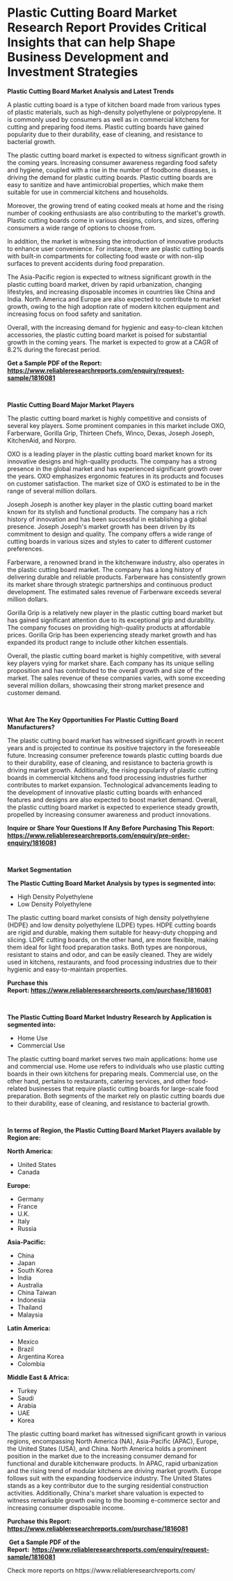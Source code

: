 <p><h1>Plastic Cutting Board Market Research Report Provides Critical Insights that can help Shape Business Development and Investment Strategies</h1></p><p><strong>Plastic Cutting Board Market Analysis and Latest Trends</strong></p>
<p><p>A plastic cutting board is a type of kitchen board made from various types of plastic materials, such as high-density polyethylene or polypropylene. It is commonly used by consumers as well as in commercial kitchens for cutting and preparing food items. Plastic cutting boards have gained popularity due to their durability, ease of cleaning, and resistance to bacterial growth.</p><p>The plastic cutting board market is expected to witness significant growth in the coming years. Increasing consumer awareness regarding food safety and hygiene, coupled with a rise in the number of foodborne diseases, is driving the demand for plastic cutting boards. Plastic cutting boards are easy to sanitize and have antimicrobial properties, which make them suitable for use in commercial kitchens and households.</p><p>Moreover, the growing trend of eating cooked meals at home and the rising number of cooking enthusiasts are also contributing to the market's growth. Plastic cutting boards come in various designs, colors, and sizes, offering consumers a wide range of options to choose from.</p><p>In addition, the market is witnessing the introduction of innovative products to enhance user convenience. For instance, there are plastic cutting boards with built-in compartments for collecting food waste or with non-slip surfaces to prevent accidents during food preparation.</p><p>The Asia-Pacific region is expected to witness significant growth in the plastic cutting board market, driven by rapid urbanization, changing lifestyles, and increasing disposable incomes in countries like China and India. North America and Europe are also expected to contribute to market growth, owing to the high adoption rate of modern kitchen equipment and increasing focus on food safety and sanitation.</p><p>Overall, with the increasing demand for hygienic and easy-to-clean kitchen accessories, the plastic cutting board market is poised for substantial growth in the coming years. The market is expected to grow at a CAGR of 8.2% during the forecast period.</p></p>
<p><strong>Get a Sample PDF of the Report:&nbsp; <a href="https://www.reliableresearchreports.com/enquiry/request-sample/1816081">https://www.reliableresearchreports.com/enquiry/request-sample/1816081</a></strong></p>
<p>&nbsp;</p>
<p><strong>Plastic Cutting Board Major Market Players</strong></p>
<p><p>The plastic cutting board market is highly competitive and consists of several key players. Some prominent companies in this market include OXO, Farberware, Gorilla Grip, Thirteen Chefs, Winco, Dexas, Joseph Joseph, KitchenAid, and Norpro.</p><p>OXO is a leading player in the plastic cutting board market known for its innovative designs and high-quality products. The company has a strong presence in the global market and has experienced significant growth over the years. OXO emphasizes ergonomic features in its products and focuses on customer satisfaction. The market size of OXO is estimated to be in the range of several million dollars.</p><p>Joseph Joseph is another key player in the plastic cutting board market known for its stylish and functional products. The company has a rich history of innovation and has been successful in establishing a global presence. Joseph Joseph's market growth has been driven by its commitment to design and quality. The company offers a wide range of cutting boards in various sizes and styles to cater to different customer preferences.</p><p>Farberware, a renowned brand in the kitchenware industry, also operates in the plastic cutting board market. The company has a long history of delivering durable and reliable products. Farberware has consistently grown its market share through strategic partnerships and continuous product development. The estimated sales revenue of Farberware exceeds several million dollars.</p><p>Gorilla Grip is a relatively new player in the plastic cutting board market but has gained significant attention due to its exceptional grip and durability. The company focuses on providing high-quality products at affordable prices. Gorilla Grip has been experiencing steady market growth and has expanded its product range to include other kitchen essentials.</p><p>Overall, the plastic cutting board market is highly competitive, with several key players vying for market share. Each company has its unique selling proposition and has contributed to the overall growth and size of the market. The sales revenue of these companies varies, with some exceeding several million dollars, showcasing their strong market presence and customer demand.</p></p>
<p>&nbsp;</p>
<p><strong>What Are The Key Opportunities For Plastic Cutting Board Manufacturers?</strong></p>
<p><p>The plastic cutting board market has witnessed significant growth in recent years and is projected to continue its positive trajectory in the foreseeable future. Increasing consumer preference towards plastic cutting boards due to their durability, ease of cleaning, and resistance to bacteria growth is driving market growth. Additionally, the rising popularity of plastic cutting boards in commercial kitchens and food processing industries further contributes to market expansion. Technological advancements leading to the development of innovative plastic cutting boards with enhanced features and designs are also expected to boost market demand. Overall, the plastic cutting board market is expected to experience steady growth, propelled by increasing consumer awareness and product innovations.</p></p>
<p><strong>Inquire or Share Your Questions If Any Before Purchasing This Report: <a href="https://www.reliableresearchreports.com/enquiry/pre-order-enquiry/1816081">https://www.reliableresearchreports.com/enquiry/pre-order-enquiry/1816081</a></strong></p>
<p>&nbsp;</p>
<p><strong>Market Segmentation</strong></p>
<p><strong>The Plastic Cutting Board Market Analysis by types is segmented into:</strong></p>
<p><ul><li>High Density Polyethylene</li><li>Low Density Polyethylene</li></ul></p>
<p><p>The plastic cutting board market consists of high density polyethylene (HDPE) and low density polyethylene (LDPE) types. HDPE cutting boards are rigid and durable, making them suitable for heavy-duty chopping and slicing. LDPE cutting boards, on the other hand, are more flexible, making them ideal for light food preparation tasks. Both types are nonporous, resistant to stains and odor, and can be easily cleaned. They are widely used in kitchens, restaurants, and food processing industries due to their hygienic and easy-to-maintain properties.</p></p>
<p><strong>Purchase this Report:&nbsp;<a href="https://www.reliableresearchreports.com/purchase/1816081">https://www.reliableresearchreports.com/purchase/1816081</a></strong></p>
<p>&nbsp;</p>
<p><strong>The Plastic Cutting Board Market Industry Research by Application is segmented into:</strong></p>
<p><ul><li>Home Use</li><li>Commercial Use</li></ul></p>
<p><p>The plastic cutting board market serves two main applications: home use and commercial use. Home use refers to individuals who use plastic cutting boards in their own kitchens for preparing meals. Commercial use, on the other hand, pertains to restaurants, catering services, and other food-related businesses that require plastic cutting boards for large-scale food preparation. Both segments of the market rely on plastic cutting boards due to their durability, ease of cleaning, and resistance to bacterial growth.</p></p>
<p>&nbsp;</p>
<p><strong>In terms of Region, the Plastic Cutting Board Market Players available by Region are:</strong></p>
<p>
    <p> <strong> North America: </strong>
        <ul>
            <li>United States</li>
            <li>Canada</li>
        </ul>
        </p> 
    <p> <strong> Europe: </strong>
        <ul>
            <li>Germany</li>
            <li>France</li>
            <li>U.K.</li>
            <li>Italy</li>
            <li>Russia</li>
        </ul>
        </p> 
    <p> <strong> Asia-Pacific: </strong>
        <ul>
            <li>China</li>
            <li>Japan</li>
            <li>South Korea</li>
            <li>India</li>
            <li>Australia</li>
            <li>China Taiwan</li>
            <li>Indonesia</li>
            <li>Thailand</li>
            <li>Malaysia</li>
        </ul>
        </p> 
    <p> <strong> Latin America: </strong>
        <ul>
            <li>Mexico</li>
            <li>Brazil</li>
            <li>Argentina Korea</li>
            <li>Colombia</li>
        </ul>
        </p> 
    <p> <strong> Middle East & Africa: </strong>
        <ul>
            <li>Turkey</li>
            <li>Saudi</li>
            <li>Arabia</li>
            <li>UAE</li>
            <li>Korea</li>
        </ul>
    </p>
    </p>
<p><p>The plastic cutting board market has witnessed significant growth in various regions, encompassing North America (NA), Asia-Pacific (APAC), Europe, the United States (USA), and China. North America holds a prominent position in the market due to the increasing consumer demand for functional and durable kitchenware products. In APAC, rapid urbanization and the rising trend of modular kitchens are driving market growth. Europe follows suit with the expanding foodservice industry. The United States stands as a key contributor due to the surging residential construction activities. Additionally, China's market share valuation is expected to witness remarkable growth owing to the booming e-commerce sector and increasing consumer disposable income.</p></p>
<p><strong>Purchase this Report: <a href="https://www.reliableresearchreports.com/purchase/1816081">https://www.reliableresearchreports.com/purchase/1816081</a></strong></p>
<p>&nbsp;<strong>Get a Sample PDF of the Report:&nbsp;&nbsp;<a href="https://www.reliableresearchreports.com/enquiry/request-sample/1816081">https://www.reliableresearchreports.com/enquiry/request-sample/1816081</a></strong></p>
<p><strong></strong></p>
<p>Check more reports on https://www.reliableresearchreports.com/</p>